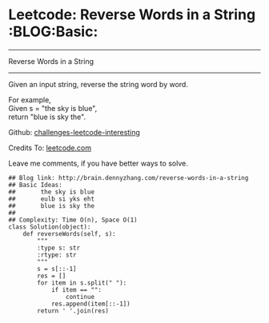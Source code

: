 # Leetcode: Reverse Words in a String     :BLOG:Basic:


---

Reverse Words in a String  

---

Given an input string, reverse the string word by word.  

For example,  
Given s = "the sky is blue",  
return "blue is sky the".  

Github: [challenges-leetcode-interesting](https://github.com/DennyZhang/challenges-leetcode-interesting/tree/master/reverse-words-in-a-string)  

Credits To: [leetcode.com](https://leetcode.com/problems/reverse-words-in-a-string/description/)  

Leave me comments, if you have better ways to solve.  

    ## Blog link: http://brain.dennyzhang.com/reverse-words-in-a-string
    ## Basic Ideas:
    ##       the sky is blue
    ##       eulb si yks eht
    ##       blue is sky the
    ##
    ## Complexity: Time O(n), Space O(1)
    class Solution(object):
        def reverseWords(self, s):
            """
            :type s: str
            :rtype: str
            """
            s = s[::-1]
            res = []
            for item in s.split(" "):
                if item == "":
                    continue
                res.append(item[::-1])
            return ' '.join(res)